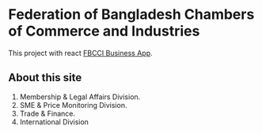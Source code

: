 # Federation of Bangladesh Chambers of Commerce and Industries

This project with react [FBCCI Business App](https://fbcci-business-app2021.netlify.app/).

## About this site

1. Membership & Legal Affairs Division.
2. SME & Price Monitoring Division.
3. Trade & Finance.
4. International Division
